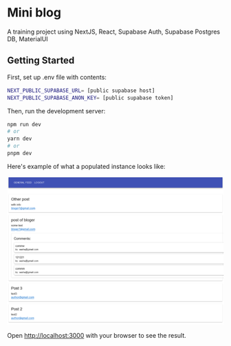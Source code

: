 # Mini blog

A training project using NextJS, React, Supabase Auth, Supabase Postgres DB, MaterialUI

## Getting Started

First, set up .env file with contents:
```bash
NEXT_PUBLIC_SUPABASE_URL= [public supabase host]
NEXT_PUBLIC_SUPABASE_ANON_KEY= [public supabase token]
```

Then, run the development server:

```bash
npm run dev
# or
yarn dev
# or
pnpm dev
```

Here's example of what a populated instance looks like:

![example site](assets/example.png)

Open [http://localhost:3000](http://localhost:3000) with your browser to see the result.
